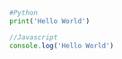 ```python
#Python
print('Hello World')
```

```javascript
//Javascript
console.log('Hello World')
```

